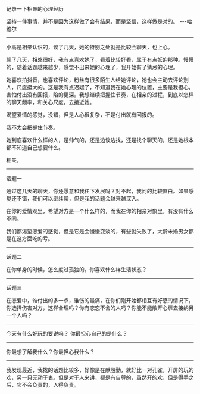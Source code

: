 记录一下相亲的心理经历

坚持一件事情，并不是因为这样做了会有结果，而是坚信，这样做是对的。 ---哈维尔

-----
小高是相亲认识的，谈了几天，她的特别之处就是比较会聊天，也上心。

聊了几天，相处很好，我有点喜欢她了，看着比较好看，属于有点妖的那种。慢慢的，随着话题越来越少，感觉不出来她的心理了，我开始有了猜忌的心理。

她喜欢拍抖音，也喜欢评论，粉丝有很多陌生人给她评论，她也会主动去评论别人，尺度挺大的。这是我有点迟疑了，不知道我在她心理的位置，主要是我担心，害怕付出没有回报，陷的更深。我想继续把握住节奏，在相亲的过程，到底以怎样的聊天频率，和关心尺度，去接近她。

渴望爱情的感觉，没错，但是人心很复杂，不是付出就有回报的。

我不太会把握住节奏。

她到底喜欢什么样的人，是帅气的，还是边谈边找，还是找个聊天的，还是她根本都不知道自己想要什么。

相亲，

-------------------------------------------------------------------------------------
话题一

通过这几天的聊天，你还愿意和我往下发展吗？对不起，我问的比较直白。如果感觉还不错，我们可以继续聊，但是我的话题会越来越深入。

在你的爱情观里，希望对方是一个什么样的，而我在你的相亲对象里，有没有什么不同。

我们都渴望恋爱的感觉，但是它是会慢慢变淡的，有些就失败了，大龄未婚男女都是在这方面吃的亏。

-------
话题二

在你单身的时候，怎么度过孤独的。你喜欢什么样生活状态？

--------------------------------------------------------------------------------------
话题三

在恋爱中，谁付出的多一点，谁伤的最痛，在你们刚开始都相互有好感的情况下，你选择伤害对方，这样合理吗？你有恋恋不舍的人吗？你能不能敞开心扉去接纳另一个人吗？

----
今天有什么好玩的要说吗？ 你最担心自己的是什么？

----
你最想了解我什么？你最担心我什么？

----
我发现最近，我找的话题比较多，好像是在献殷勤，就好比一对孔雀，开屏的玩的欢，另一只无动于衷。但是对于人来讲，都是有自尊的，虽然开的欢，但是得手之后，它不会负责的，人得负责。

